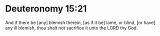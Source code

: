 # Deuteronomy 15:21

And if there be [any] blemish therein, [as if it be] lame, or blind, [or have] any ill blemish, thou shalt not sacrifice it unto the LORD thy God.